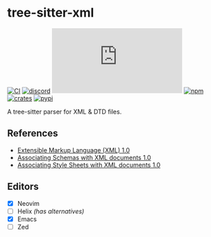# tree-sitter-xml

[![CI][ci]](https://github.com/tree-sitter-grammars/tree-sitter-xml/actions)
[![discord][discord]](https://discord.gg/w7nTvsVJhm)
[![matrix][matrix]](https://matrix.to/#/#tree-sitter-chat:matrix.org)
[![npm][npm]](https://www.npmjs.com/package/@tree-sitter-grammars/tree-sitter-xml)
[![crates][crates]](https://crates.io/crates/tree-sitter-xml)
[![pypi][pypi]](https://pypi.org/project/tree-sitter-xml/)

A tree-sitter parser for XML & DTD files.

## References

- [Extensible Markup Language (XML) 1.0](https://www.w3.org/TR/xml/)
- [Associating Schemas with XML documents 1.0](https://www.w3.org/TR/xml-model/)
- [Associating Style Sheets with XML documents 1.0](https://www.w3.org/TR/xml-stylesheet/)

## Editors

- [x] Neovim
- [ ] Helix _(has alternatives)_
- [x] Emacs
- [ ] Zed

[ci]: https://img.shields.io/github/actions/workflow/status/tree-sitter-grammars/tree-sitter-xml/ci.yml?logo=github&label=CI
[discord]: https://img.shields.io/discord/1063097320771698699?logo=discord&label=discord
[matrix]: https://img.shields.io/matrix/tree-sitter-chat%3Amatrix.org?logo=matrix&label=matrix
[npm]: https://img.shields.io/npm/v/%40tree-sitter-grammars%2Ftree-sitter-xml?logo=npm
[crates]: https://img.shields.io/crates/v/tree-sitter-xml?logo=rust
[pypi]: https://img.shields.io/pypi/v/tree-sitter-xml?logo=pypi&logoColor=ffd242
